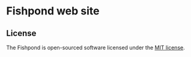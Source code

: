 # Fishpond web site

## License

The Fishpond is open-sourced software licensed under the [MIT license](http://opensource.org/licenses/MIT).
